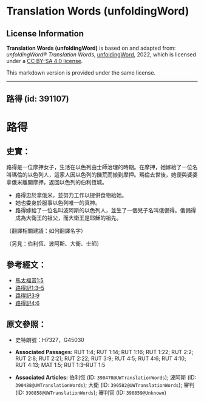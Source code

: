 # Translation Words (unfoldingWord)

## License Information

**Translation Words (unfoldingWord)** is based on and adapted from: _unfoldingWord® Translation Words_, [unfoldingWord](https://unfoldingword.org/utw), 2022, which is licensed under a [CC BY-SA 4.0 license](https://creativecommons.org/licenses/by-sa/4.0/legalcode.en).

This markdown version is provided under the same license.



--------------------------------

## 路得 (id: 391107)

路得
==

史實：
---

路得是一位摩押女子，生活在以色列由士師治理的時期。在摩押，她嫁給了一位名叫瑪倫的以色列人，這家人因以色列的饑荒而搬到摩押。瑪倫去世後，她便與婆婆拿俄米離開摩押，返回以色列的伯利恆城。

* 路得忠於拿俄米，並努力工作以提供食物給她。
* 她也委身於服事以色列唯一的真神。
* 路得嫁給了一位名叫波阿斯的以色列人，並生了一個兒子名叫俄備得。俄備得成為大衛王的祖父，而大衛王是耶穌的祖先。

（翻譯相關建議：如何翻譯名字）

（另見：伯利恆、波阿斯、大衛、士師）

參考經文：
-----

* [馬太福音1:5](https://ref.ly/Matt1:5)
* [路得記1:3–5](https://ref.ly/Ruth1:3-Ruth1:5)
* [路得記3:9](https://ref.ly/Ruth3:9)
* [路得記4:6](https://ref.ly/Ruth4:6)

原文參照：
-----

* 史特朗號：H7327，G45030

* **Associated Passages:** RUT 1:4; RUT 1:14; RUT 1:16; RUT 1:22; RUT 2:2; RUT 2:8; RUT 2:21; RUT 2:22; RUT 3:9; RUT 4:5; RUT 4:6; RUT 4:10; RUT 4:13; MAT 1:5; RUT 1:3–RUT 1:5
* **Associated Articles:** 伯利恆 (ID: `390470@UWTranslationWords`); 波阿斯 (ID: `390488@UWTranslationWords`); 大衛 (ID: `390582@UWTranslationWords`); 審判 (ID: `390858@UWTranslationWords`); 審判官 (ID: `390859@Unknown`)

